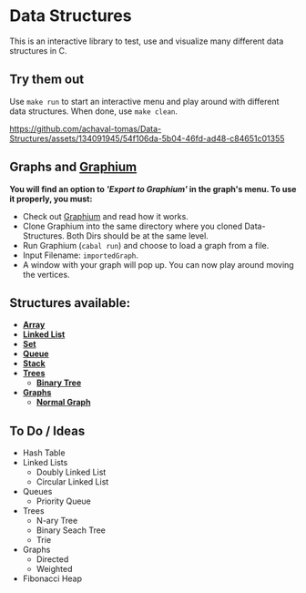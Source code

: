 # Data Structures
This is an interactive library to test, use and visualize many different data structures in C.

## Try them out
 Use ```` make run ```` to start an interactive menu and play around with different data structures. When done, use ```` make clean ````.

https://github.com/achaval-tomas/Data-Structures/assets/134091945/54f106da-5b04-46fd-ad48-c84651c01355

## Graphs and [Graphium](https://github.com/tomimara52/graphium)
**You will find an option to _'Export to Graphium'_ in the graph's menu. To use it properly, you must:**
- Check out [Graphium](https://github.com/tomimara52/graphium) and read how it works.
- Clone Graphium into the same directory where you cloned Data-Structures. Both Dirs should be at the same level.
- Run Graphium (````cabal run````) and choose to load a graph from a file.
- Input Filename: ````importedGraph````.
- A window with your graph will pop up. You can now play around moving the vertices.

## Structures available:
  * [**Array**](/Array)
  * [**Linked List**](/Linked-List)
  * [**Set**](/Set)
  * [**Queue**](/Queue)
  * [**Stack**](/Stack)
  * [**Trees**](/Trees)
    * [**Binary Tree**](/Trees/Binary-Tree)
  * [**Graphs**](/Graphs)
    * [**Normal Graph**](/Graphs/Normal-Graphs)

## To Do / Ideas
 * Hash Table
 * Linked Lists
   * Doubly Linked List
   * Circular Linked List
 * Queues
   * Priority Queue
 * Trees
   * N-ary Tree
   * Binary Seach Tree
   * Trie
 * Graphs
   * Directed
   * Weighted
 * Fibonacci Heap
